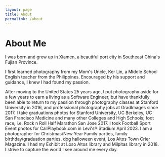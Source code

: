 ```yaml
---
layout: page
title: About
permalink: /about
---
```


<h1><b>About Me</b></h1>

I was born and grew up in Xiamen, a beautiful port city in Southeast China's Fujian Province.

I first learned photography from my Mom's Uncle, Ker Lin, a Middle School English teacher from the Philippines. Encouraged by his support and guidance, I knew I had found my passion.

After moving to the United States 25 years ago, I put photography aside for a few years to earn a living as a Software Engineer, but have thankfully been able to return to my passion through photography classes at Stanford University in 2016, and professional photography jobs at GradImages since 2017. I take graduations photos for Stanford University, UC Berkeley, UC San Francisco Medicine and many other Colleges and High Schools; foot race, i.e. Rock n Roll Half Marathon San Jose 2017. I took Football Sport Event photos for CallPlaybook.com in Levi's® Stadium April 2023. I am a photographer for Christmas/New Year Family parties, family birthday/graduation parties, dog halloween event, Los Altos Town Crier Magazine. I had my Exhibit at Loso Altos  library and Milpitas library in 2018. I strive to capture the world I see around me every day.
